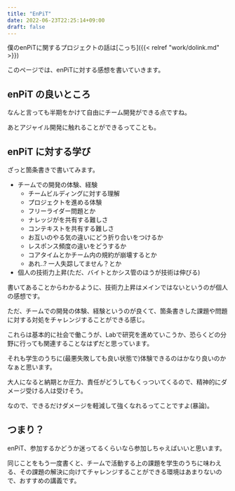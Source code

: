 ```yaml
---
title: "EnPiT"
date: 2022-06-23T22:25:14+09:00
draft: false
---
```



僕のenPiTに関するプロジェクトの話は[こっち]({{< relref "work/dolink.md" >}}) 

このページでは、enPiTに対する感想を書いていきます。

## enPiT の良いところ

なんと言っても半期をかけて自由にチーム開発ができる点ですね。

あとアジャイル開発に触れることができるってことも。

## enPiT に対する学び

ざっと箇条書きで書いてみます。

- チームでの開発の体験、経験
  + チームビルディングに対する理解
  + プロジェクトを進める体験
  + フリーライダー問題とか
  + ナレッジがを共有する難しさ
  + コンテキストを共有する難しさ
  + お互いのやる気の違いにどう折り合いをつけるか
  + レスポンス頻度の違いをどうするか
  + コアタイムとかチーム内の規約が崩壊するとか
  + あれ..? 一人失踪してません？とか
- 個人の技術力上昇(ただ、バイトとかシス管のほうが技術は伸びる)

書いてあることからわかるように、技術力上昇はメインではないというのが個人の感想です。

ただ、チームでの開発の体験、経験というのが良くて、箇条書きした課題や問題に対する対処をチャレンジすることができる感じ。

これらは基本的に社会で働こうが、Labで研究を進めていこうか、恐らくどの分野に行っても関連することなはずだと思っています。

それも学生のうちに(最悪失敗しても良い状態で)体験できるのはかなり良いのかなぁと思います。

大人になると納期とか圧力、責任がどうしてもくっついてくるので、精神的にダメージ受ける人は受けそう。

なので、できるだけダメージを軽減して強くなれるってことですよ(暴論)。

## つまり？

enPiT、参加するかどうか迷ってるくらいなら参加しちゃえばいいと思います。

同じことをもう一度書くと、チームで活動する上の課題を学生のうちに味わえる、その課題の解決に向けてチャレンジすることができる環境はあまりないので、おすすめの講義です。
